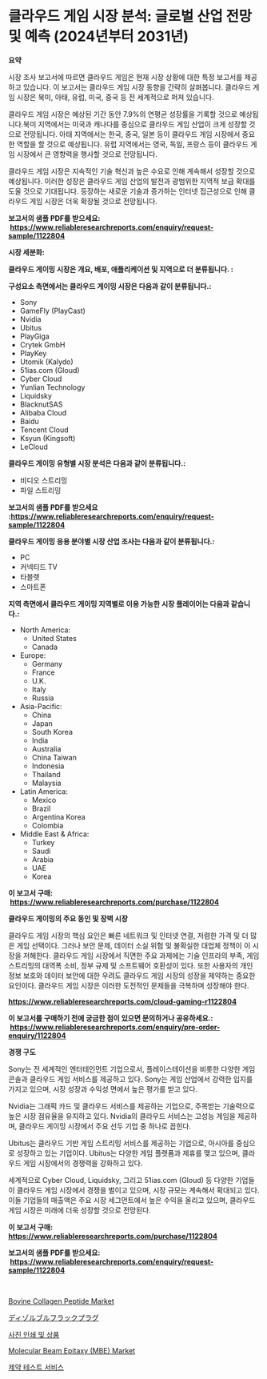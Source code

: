 <p><h1>클라우드 게임 시장 분석: 글로벌 산업 전망 및 예측 (2024년부터 2031년)</h1></p><p><strong>요약</strong></p>
<p><p>시장 조사 보고서에 따르면 클라우드 게임은 현재 시장 상황에 대한 특정 보고서를 제공하고 있습니다. 이 보고서는 클라우드 게임 시장 동향을 간략히 살펴봅니다. 클라우드 게임 시장은 북미, 아태, 유럽, 미국, 중국 등 전 세계적으로 퍼져 있습니다.</p><p>클라우드 게임 시장은 예상된 기간 동안 7.9%의 연평균 성장률을 기록할 것으로 예상됩니다.북미 지역에서는 미국과 캐나다를 중심으로 클라우드 게임 산업이 크게 성장할 것으로 전망됩니다. 아태 지역에서는 한국, 중국, 일본 등이 클라우드 게임 시장에서 중요한 역할을 할 것으로 예상됩니다. 유럽 지역에서는 영국, 독일, 프랑스 등이 클라우드 게임 시장에서 큰 영향력을 행사할 것으로 전망됩니다.</p><p>클라우드 게임 시장은 지속적인 기술 혁신과 높은 수요로 인해 계속해서 성장할 것으로 예상됩니다. 이러한 성장은 클라우드 게임 산업의 발전과 광범위한 지역적 보급 확대를 도울 것으로 기대됩니다. 등장하는 새로운 기술과 증가하는 인터넷 접근성으로 인해 클라우드 게임 시장은 더욱 확장될 것으로 전망됩니다.</p></p>
<p><strong>보고서의 샘플 PDF를 받으세요: &nbsp;<a href="https://www.reliableresearchreports.com/enquiry/request-sample/1122804">https://www.reliableresearchreports.com/enquiry/request-sample/1122804</a></strong></p>
<p><strong>시장 세분화:</strong></p>
<p><strong> 클라우드 게이밍 시장은 개요, 배포, 애플리케이션 및 지역으로 더 분류됩니다. :</strong></p>
<p><strong>구성요소 측면에서는 클라우드 게이밍 시장은 다음과 같이 분류됩니다.:</strong></p>
<p><ul><li>Sony</li><li>GameFly (PlayCast)</li><li>Nvidia</li><li>Ubitus</li><li>PlayGiga</li><li>Crytek GmbH</li><li>PlayKey</li><li>Utomik (Kalydo)</li><li>51ias.com (Gloud)</li><li>Cyber Cloud</li><li>Yunlian Technology</li><li>Liquidsky</li><li>BlacknutSAS</li><li>Alibaba Cloud</li><li>Baidu</li><li>Tencent Cloud</li><li>Ksyun (Kingsoft)</li><li>LeCloud</li></ul></p>
<p><strong> 클라우드 게이밍 유형별 시장 분석은 다음과 같이 분류됩니다.:</strong></p>
<p><ul><li>비디오 스트리밍</li><li>파일 스트리밍</li></ul></p>
<p><strong>보고서의 샘플 PDF를 받으세요 :<a href="https://www.reliableresearchreports.com/enquiry/request-sample/1122804">https://www.reliableresearchreports.com/enquiry/request-sample/1122804</a></strong></p>
<p><strong> 클라우드 게이밍 응용 분야별 시장 산업 조사는 다음과 같이 분류됩니다.:</strong></p>
<p><ul><li>PC</li><li>커넥티드 TV</li><li>타블렛</li><li>스마트폰</li></ul></p>
<p><strong>지역 측면에서 클라우드 게이밍 지역별로 이용 가능한 시장 플레이어는 다음과 같습니다.:</strong></p>
<p><ul>
    <li>
        North America:
        <ul>
            <li>United States</li>
            <li>Canada</li>
        </ul>
    </li>
    <li>
        Europe:
        <ul>
            <li>Germany</li>
            <li>France</li>
            <li>U.K.</li>
            <li>Italy</li>
            <li>Russia</li>
        </ul>
    </li>
    <li>
        Asia-Pacific:
        <ul>
            <li>China</li>
            <li>Japan</li>
            <li>South Korea</li>
            <li>India</li>
            <li>Australia</li>
            <li>China Taiwan</li>
            <li>Indonesia</li>
            <li>Thailand</li>
            <li>Malaysia</li>
        </ul>
    </li>
    <li>
        Latin America:
        <ul>
            <li>Mexico</li>
            <li>Brazil</li>
            <li>Argentina Korea</li>
            <li>Colombia</li>
        </ul>
    </li>
    <li>
        Middle East & Africa:
        <ul>
            <li>Turkey</li>
            <li>Saudi</li>
            <li>Arabia</li>
            <li>UAE</li>
            <li>Korea</li>
        </ul>
    </li>
    </ul></p>
<p><strong>이 보고서 구매: &nbsp;<a href="https://www.reliableresearchreports.com/purchase/1122804">https://www.reliableresearchreports.com/purchase/1122804</a></strong></p>
<p><strong>클라우드 게이밍의 주요 동인 및 장벽 시장</strong></p>
<p><p>클라우드 게임 시장의 핵심 요인은 빠른 네트워크 및 인터넷 연결, 저렴한 가격 및 더 많은 게임 선택이다. 그러나 보안 문제, 데이터 소실 위험 및 불확실한 대업체 정책이 이 시장을 저해한다. 클라우드 게임 시장에서 직면한 주요 과제에는 기술 인프라의 부족, 게임 스트리밍의 대역폭 소비, 정부 규제 및 소프트웨어 호환성이 있다. 또한 사용자의 개인 정보 보호와 데이터 보안에 대한 우려도 클라우드 게임 시장의 성장을 제약하는 중요한 요인이다. 클라우드 게임 시장은 이러한 도전적인 문제들을 극복하며 성장해야 한다.</p></p>
<p><strong><a href="https://www.reliableresearchreports.com/cloud-gaming-r1122804">https://www.reliableresearchreports.com/cloud-gaming-r1122804</a></strong></p>
<p><strong>이 보고서를 구매하기 전에 궁금한 점이 있으면 문의하거나 공유하세요.: &nbsp;<a href="https://www.reliableresearchreports.com/enquiry/pre-order-enquiry/1122804">https://www.reliableresearchreports.com/enquiry/pre-order-enquiry/1122804</a></strong></p>
<p><strong>경쟁 구도</strong></p>
<p><p>Sony는 전 세계적인 엔터테인먼트 기업으로서, 플레이스테이션을 비롯한 다양한 게임 콘솔과 클라우드 게임 서비스를 제공하고 있다. Sony는 게임 산업에서 강력한 입지를 가지고 있으며, 시장 성장과 수익성 면에서 높은 평가를 받고 있다. </p><p>Nvidia는 그래픽 카드 및 클라우드 서비스를 제공하는 기업으로, 주목받는 기술력으로 높은 시장 점유율을 유지하고 있다. Nvidia의 클라우드 서비스는 고성능 게임을 제공하며, 클라우드 게이밍 시장에서 주요 선두 기업 중 하나로 꼽힌다.</p><p>Ubitus는 클라우드 기반 게임 스트리밍 서비스를 제공하는 기업으로, 아시아를 중심으로 성장하고 있는 기업이다. Ubitus는 다양한 게임 플랫폼과 제휴를 맺고 있으며, 클라우드 게임 시장에서의 경쟁력을 강화하고 있다.</p><p>세계적으로 Cyber Cloud, Liquidsky, 그리고 51ias.com (Gloud) 등 다양한 기업들이 클라우드 게임 시장에서 경쟁을 벌이고 있으며, 시장 규모는 계속해서 확대되고 있다. 이들 기업들의 매출액은 주요 시장 세그먼트에서 높은 수익을 올리고 있으며, 클라우드 게임 시장은 미래에 더욱 성장할 것으로 전망된다.</p></p>
<p><strong>이 보고서 구매: &nbsp; <a href="https://www.reliableresearchreports.com/purchase/1122804">https://www.reliableresearchreports.com/purchase/1122804</a></strong></p>
<p><strong>보고서의 샘플 PDF를 받으세요: &nbsp;<a href="https://www.reliableresearchreports.com/enquiry/request-sample/1122804">https://www.reliableresearchreports.com/enquiry/request-sample/1122804</a></strong><strong></strong></p>
<p>&nbsp;</p>
<p><p><a href="https://issuu.com/reportprime-2/docs/bovine-collagen-peptide-market-size-2030.pptx">Bovine Collagen Peptide Market</a></p><p><a href="https://github.com/ReganWisoky2023/Market-Research-Report-List-1/blob/main/118130425045.md">ディゾルブルフラックプラグ</a></p><p><a href="https://github.com/vsr06p4p49/Market-Research-Report-List-1/blob/main/455124824823.md">사진 인쇄 및 상품</a></p><p><a href="https://github.com/angelajermaine/Market-Research-Report-List-2/blob/main/molecular-beam-epitaxy-mbe-market.md">Molecular Beam Epitaxy (MBE) Market</a></p><p><a href="https://github.com/Penelolack456456/Market-Research-Report-List-1/blob/main/675078024834.md">제약 테스트 서비스</a></p></p>